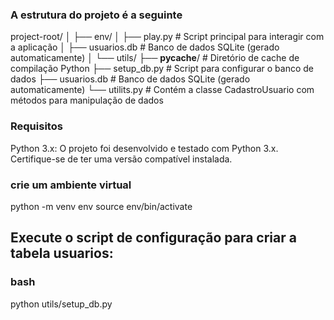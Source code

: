 
### A estrutura do projeto é a seguinte
project-root/
│
├── env/
│   ├── play.py            # Script principal para interagir com a aplicação
│   ├── usuarios.db        # Banco de dados SQLite (gerado automaticamente)
│
└── utils/
    ├── __pycache__/       # Diretório de cache de compilação Python
    ├── setup_db.py        # Script para configurar o banco de dados
    ├── usuarios.db        # Banco de dados SQLite (gerado automaticamente)
    └── utilits.py         # Contém a classe CadastroUsuario com métodos para manipulação de dados

### Requisitos
Python 3.x: O projeto foi desenvolvido e testado com Python 3.x. Certifique-se de ter uma versão compatível instalada.

### crie um ambiente virtual 
python -m venv env
source env/bin/activate

## Execute o script de configuração para criar a tabela usuarios:

### bash
python utils/setup_db.py


